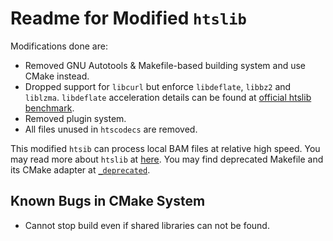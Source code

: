 # Readme for Modified `htslib`

Modifications done are:

- Removed GNU Autotools \& Makefile-based building system and use CMake instead.
- Dropped support for `libcurl` but enforce `libdeflate`, `libbz2` and `liblzma`. `libdeflate` acceleration details can be found at [official htslib benchmark](http://www.htslib.org/benchmarks/zlib.html).
- Removed plugin system.
- All files unused in `htscodecs` are removed.

This modified `htsib` can process local BAM files at relative high speed. You may read more about `htslib` at [here](http://www.htslib.org/). You may find deprecated Makefile and its CMake adapter at [`_deprecated`](_deprecated).

## Known Bugs in CMake System

- Cannot stop build even if shared libraries can not be found.
